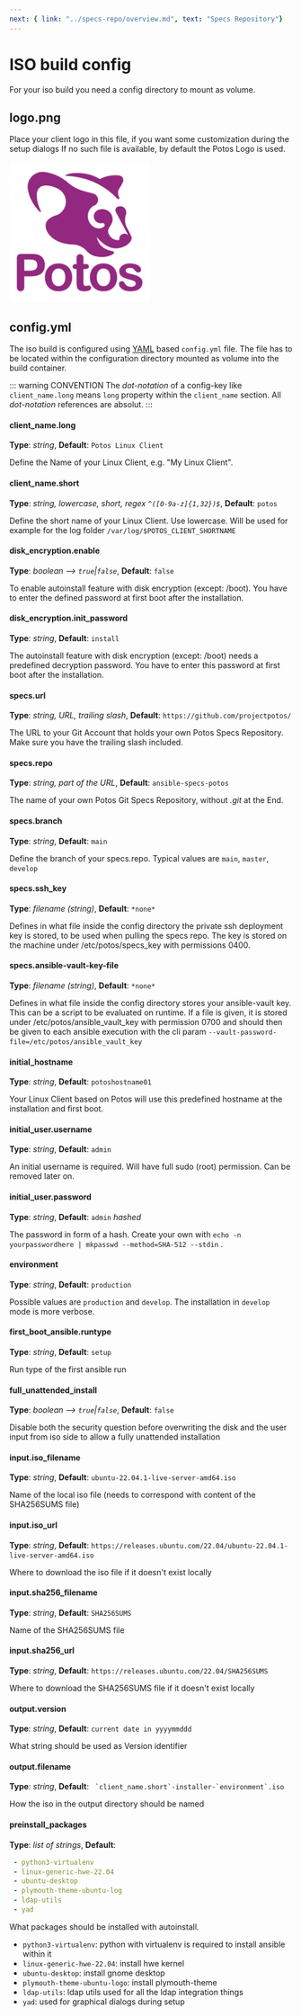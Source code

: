 ```yaml
---
next: { link: "../specs-repo/overview.md", text: "Specs Repository"}
---
```

# ISO build config

For your iso build you need a config directory to mount as volume. 

## logo.png
Place your client logo in this file, if you want some customization during the setup dialogs
If no such file is available, by default the Potos Logo is used.

<img src="/logo.png" title="Potos Logo" style="max-width:250px" />

## config.yml
The iso build is configured using [YAML](https://en.wikipedia.org/wiki/YAML) based `config.yml` file. The file has to be located within the configuration directory mounted as volume into the build container.

::: warning CONVENTION
The *dot-notation* of a config-key like `client_name.long` means `long` property within the `client_name` section. All *dot-notation* references are absolut.
:::

#### client_name.long
**Type**: *string*, **Default**: `Potos Linux Client`

Define the Name of your Linux Client, e.g. "My Linux Client".

#### client_name.short
**Type**: *string, lowercase, short, regex `^([0-9a-z]{1,32})$`*, **Default**: `potos`

Define the short name of your Linux Client. Use lowercase. Will be used for example for the log folder `/var/log/$POTOS_CLIENT_SHORTNAME`

#### disk_encryption.enable
**Type**: *boolean --> `true`|`false`*, **Default**: `false`

To enable autoinstall feature with disk encryption (except: /boot). You have to enter the defined password at first boot after the installation.

#### disk_encryption.init_password
**Type**: *string*, **Default**: `install`

The autoinstall feature with disk encryption (except: /boot) needs a predefined decryption password. You have to enter this password at first boot after the installation.

#### specs.url
**Type**: *string, URL, trailing slash*, **Default**: `https://github.com/projectpotos/`

The URL to your Git Account that holds your own Potos Specs Repository. Make sure you have the trailing slash included.

#### specs.repo
**Type**: *string, part of the URL*, **Default**: `ansible-specs-potos`

The name of your own Potos Git Specs Repository, without *.git* at the End.

#### specs.branch
**Type**: *string*, **Default**: `main`

Define the branch of your specs.repo. Typical values are `main`, `master`, `develop`

#### specs.ssh_key
**Type**: *filename (string)*, **Default**: `*none*`

Defines in what file inside the config directory the private ssh deployment key is stored, to be used when pulling the specs repo. The key is stored on the machine under /etc/potos/specs_key with permissions 0400.

#### specs.ansible-vault-key-file
**Type**: *filename (string)*, **Default**: `*none*`

Defines in what file inside the config directory stores your ansible-vault key. This can be a script to be evaluated on runtime. If a file is given, it is stored under /etc/potos/ansible_vault_key with permission 0700 and should then be given to each ansible execution with the cli param `--vault-password-file=/etc/potos/ansible_vault_key`

#### initial_hostname
**Type**: *string*, **Default**: `potoshostname01`

Your Linux Client based on Potos will use this predefined hostname at the installation and first boot.

#### initial_user.username
**Type**: *string*, **Default**: `admin`

An initial username is required. Will have full sudo (root) permission. Can be removed later on.

#### initial_user.password
**Type**: *string*, **Default**: `admin` *hashed*

The password in form of a hash. Create your own with `echo -n yourpasswordhere | mkpasswd --method=SHA-512 --stdin` .

#### environment
**Type**: *string*, **Default**: `production`

Possible values are `production` and `develop`. The installation in `develop` mode is more verbose.

#### first_boot_ansible.runtype
**Type**: *string*, **Default**: `setup`

Run type of the first ansible run

#### full_unattended_install
**Type**: *boolean --> `true`|`false`*, **Default**: `false`

Disable both the security question before overwriting the disk and  the user input from iso side to allow a fully unattended installation

#### input.iso_filename
**Type**: *string*, **Default**: `ubuntu-22.04.1-live-server-amd64.iso`

Name of the local iso file (needs to correspond with content of the SHA256SUMS file)

#### input.iso_url
**Type**: *string*, **Default**: `https://releases.ubuntu.com/22.04/ubuntu-22.04.1-live-server-amd64.iso`

Where to download the iso file if it doesn't exist locally

#### input.sha256_filename
**Type**: *string*, **Default**: `SHA256SUMS`

Name of the SHA256SUMS file

#### input.sha256_url
**Type**: *string*, **Default**: `https://releases.ubuntu.com/22.04/SHA256SUMS`

Where to download the SHA256SUMS file if it doesn't exist locally

#### output.version
**Type**: *string*, **Default**: `current date in yyyymmddd`

What string should be used as Version identifier

#### output.filename 
**Type**: *string*, **Default**: `` `client_name.short`-installer-`environment`.iso``

How the iso in the output directory should be named

#### preinstall_packages
**Type**: *list of strings*, **Default**: 
```yaml
 - python3-virtualenv
 - linux-generic-hwe-22.04
 - ubuntu-desktop
 - plymouth-theme-ubuntu-log
 - ldap-utils
 - yad
 ```
 
 What packages should be installed with autoinstall. 
 * `python3-virtualenv`: python with virtualenv is required to install ansible within it 
 * `linux-generic-hwe-22.04`: install hwe kernel 
 * `ubuntu-desktop`: install gnome desktop 
 * `plymouth-theme-ubuntu-logo`: install plymouth-theme 
 * `ldap-utils`: ldap utils used for all the ldap integration things 
 * `yad`: used for graphical dialogs during setup


